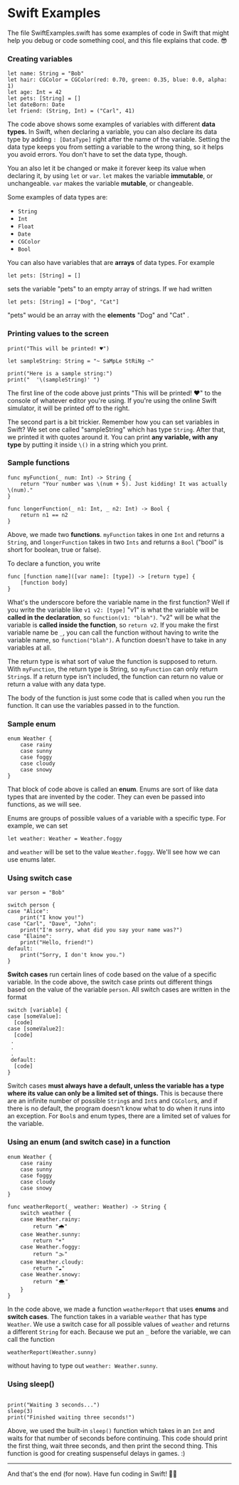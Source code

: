# Swift Examples

The file SwiftExamples.swift has some examples of code in Swift that might help you debug or code something cool, and this file explains that code. 😎

### Creating variables

```
let name: String = "Bob"
let hair: CGColor = CGColor(red: 0.70, green: 0.35, blue: 0.0, alpha: 1)
let age: Int = 42
let pets: [String] = []
let dateBorn: Date
let friend: (String, Int) = ("Carl", 41)
```

The code above shows some examples of variables with different **data types.** In Swift, when declaring a variable, you can also declare its data type by adding ```: [DataType]``` right after the name of the variable. Setting the data type keeps you from setting a variable to the wrong thing, so it helps you avoid errors. You don't have to set the data type, though.

You an also let it be changed or make it forever keep its value when declaring it, by using ``` let ``` or ``` var ```. ``` let ``` makes the variable **immutable**, or unchangeable. ``` var ``` makes the variable **mutable**, or changeable.

Some examples of data types are:
  - ``` String ```
  - ``` Int ```
  - ``` Float ```
  - ``` Date ```
  - ``` CGColor ```
  - ``` Bool ```

You can also have variables that are **arrays** of data types. For example

```
let pets: [String] = []
```

sets the variable "pets" to an empty array of strings. If we had written 

```
let pets: [String] = ["Dog", "Cat"]
```

"pets" would be an array with the **elements** "Dog" and "Cat" .

### Printing values to the screen

```
print("This will be printed! ♥")

let sampleString: String = "~ SaMpLe StRiNg ~"

print("Here is a sample string:")
print("  '\(sampleString)' ")
```

The first line of the code above just prints "This will be printed! ♥" to the console of whatever editor you're using. If you're using the online Swift simulator, it will be printed off to the right.

The second part is a bit trickier. Remember how you can set variables in Swift? We set one called "sampleString" which has type ```String```. After that, we printed it with quotes around it. You can print **any variable, with any type** by putting it inside ```\()``` in a string which you print.

### Sample functions

```
func myFunction(_ num: Int) -> String {
    return "Your number was \(num + 5). Just kidding! It was actually \(num)."
}

func longerFunction(_ n1: Int, _ n2: Int) -> Bool {
    return n1 == n2
}
```

Above, we made two **functions**. `myFunction` takes in one ```Int``` and returns a ```String```, and ```longerFunction``` takes in two ```Ints``` and returns a ```Bool``` ("bool" is short for boolean, true or false). 

To declare a function, you write 

```
func [function name]([var name]: [type]) -> [return type] {
    [function body]
}
```

What's the underscore before the variable name in the first function? Well if you write the variable like ```v1 v2: [type]``` "v1" is what the variable will be **called in the declaration**, so ```function(v1: "blah")```. "v2" will be what the variable is **called inside the function**, so ```return v2```. If you make the first variable name be ```_```, you can call the function without having to write the variable name, so ```function("blah")```. A function doesn't have to take in any variables at all.

The return type is what sort of value the function is supposed to return. With ```myFunction```, the return type is String, so ```myFunction``` can only return ```String```s. If a return type isn't included, the function can return no value or return a value with any data type. 

The body of the function is just some code that is called when you run the function. It can use the variables passed in to the function. 

### Sample enum

```
enum Weather {
    case rainy
    case sunny
    case foggy
    case cloudy
    case snowy
}
```

That block of code above is called an **enum**. Enums are sort of like data types that are invented by the coder. They can even be passed into functions, as we will see. 

Enums are groups of possible values of a variable with a specific type. For example, we can set

```
let weather: Weather = Weather.foggy
```

and ```weather``` will be set to the value ```Weather.foggy```. We'll see how we can use enums later.

### Using switch case

```
var person = "Bob"

switch person {
case "Alice":
    print("I know you!")
case "Carl", "Dave", "John":
    print("I'm sorry, what did you say your name was?")
case "Elaine":
    print("Hello, friend!")
default:
    print("Sorry, I don't know you.")
}
```

**Switch cases** run certain lines of code based on the value of a specific variable. In the code above, the switch case prints out different things based on the value of the variable ```person```. All switch cases are written in the format 

```
switch [variable] {
case [someValue]:
  [code]
case [someValue2]:
  [code]
 .
 .
 .
 default:
  [code]
}
```

Switch cases **must always have a default, unless the variable has a type where its value can only be a limited set of things.** This is because there are an infinite number of possible ```String```s and ```Int```s and ```CGColor```s, and if there is no default, the program doesn't know what to do when it runs into an exception. For ```Bool```s and enum types, there are a limited set of values for the variable.

### Using an enum (and switch case) in a function

```
enum Weather {
    case rainy
    case sunny
    case foggy
    case cloudy
    case snowy
}

func weatherReport(_ weather: Weather) -> String {
    switch weather {
    case Weather.rainy:
        return "🌧️"
    case Weather.sunny:
        return "☀️"
    case Weather.foggy:
        return "🌫️"
    case Weather.cloudy:
        return "☁️"
    case Weather.snowy:
        return "🌨️"
    }
}
```

In the code above, we made a function ```weatherReport``` that uses **enums** and **switch cases**. The function takes in a variable ```weather``` that has type ```Weather```. We use a switch case for all possible values of ```weather``` and returns a different ```String``` for each. Because we put an ```_``` before the variable, we can call the function

```
weatherReport(Weather.sunny)
```

without having to type out ```weather: Weather.sunny```.

### Using sleep()

```

print("Waiting 3 seconds...")
sleep(3)
print("Finished waiting three seconds!")

```

Above, we used the built-in ```sleep()``` function which takes in an ```Int``` and waits for that number of seconds before continuing. This code should print the first thing, wait three seconds, and then print the second thing. This function is good for creating suspenseful delays in games. :)

---

And that's the end (for now). Have fun coding in Swift! 👩‍💻

